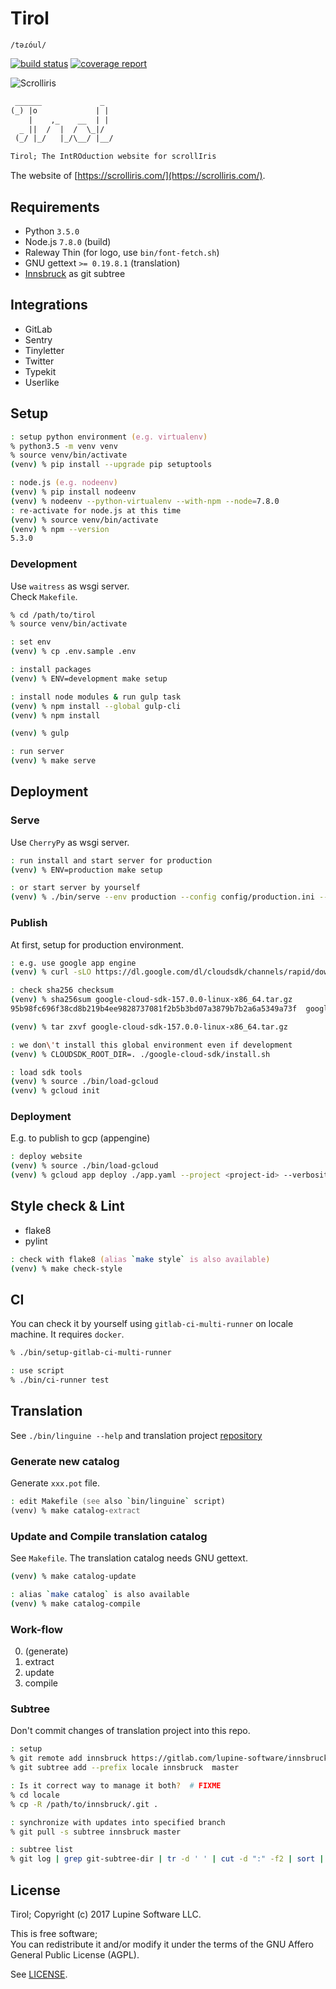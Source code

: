 # Tirol

`/təɾóul/`

[![build status](https://gitlab.com/lupine-software/tirol/badges/master/build.svg)](
https://gitlab.com/lupine-software/tirol/commits/master) [![coverage report](
https://gitlab.com/lupine-software/tirol/badges/master/coverage.svg)](
https://gitlab.com/lupine-software/tirol/commits/master)

![Scrolliris](https://gitlab.com/lupine-software/tirol/raw/master/static/img/scrolliris-logo-300x300.png)

```txt
 ______             _
(_) |o             | |
    |    ,_    __  | |
  _ ||  /  |  /  \_|/
 (_/ |_/   |_/\__/ |__/

Tirol; The IntROduction website for scrollIris
```

The website of [https://scrolliris.com/](https://scrolliris.com/).


## Requirements

* Python `3.5.0`
* Node.js `7.8.0` (build)
* Raleway Thin (for logo, use `bin/font-fetch.sh`)
* GNU gettext `>= 0.19.8.1` (translation)
* [Innsbruck](https://gitlab.com/lupine-software/innsbruck) as git subtree


## Integrations

* GitLab
* Sentry
* Tinyletter
* Twitter
* Typekit
* Userlike


## Setup

```zsh
: setup python environment (e.g. virtualenv)
% python3.5 -m venv venv
% source venv/bin/activate
(venv) % pip install --upgrade pip setuptools

: node.js (e.g. nodeenv)
(venv) % pip install nodeenv
(venv) % nodeenv --python-virtualenv --with-npm --node=7.8.0
: re-activate for node.js at this time
(venv) % source venv/bin/activate
(venv) % npm --version
5.3.0
```

### Development

Use `waitress` as wsgi server.  
Check `Makefile`.

```zsh
% cd /path/to/tirol
% source venv/bin/activate

: set env
(venv) % cp .env.sample .env

: install packages
(venv) % ENV=development make setup

: install node modules & run gulp task
(venv) % npm install --global gulp-cli
(venv) % npm install

(venv) % gulp

: run server
(venv) % make serve
```


## Deployment

### Serve

Use `CherryPy` as wsgi server.

```zsh
: run install and start server for production
(venv) % ENV=production make setup

: or start server by yourself
(venv) % ./bin/serve --env production --config config/production.ini --install
```

### Publish

At first, setup for production environment.

```zsh
: e.g. use google app engine
(venv) % curl -sLO https://dl.google.com/dl/cloudsdk/channels/rapid/downloads/google-cloud-sdk-157.0.0-linux-x86_64.tar.gz

: check sha256 checksum
(venv) % sha256sum google-cloud-sdk-157.0.0-linux-x86_64.tar.gz
95b98fc696f38cd8b219b4ee9828737081f2b5b3bd07a3879b7b2a6a5349a73f  google-cloud-sdk-157.0.0-linux-x86_64.tar.gz

(venv) % tar zxvf google-cloud-sdk-157.0.0-linux-x86_64.tar.gz

: we don\'t install this global environment even if development
(venv) % CLOUDSDK_ROOT_DIR=. ./google-cloud-sdk/install.sh

: load sdk tools
(venv) % source ./bin/load-gcloud
(venv) % gcloud init
```

### Deployment

E.g. to publish to gcp (appengine)

```zsh
: deploy website
(venv) % source ./bin/load-gcloud
(venv) % gcloud app deploy ./app.yaml --project <project-id> --verbosity=info
```


## Style check & Lint

* flake8
* pylint

```zsh
: check with flake8 (alias `make style` is also available)
(venv) % make check-style
```


## CI

You can check it by yourself using `gitlab-ci-multi-runner` on locale machine.
It requires `docker`.

```zsh
% ./bin/setup-gitlab-ci-multi-runner

: use script
% ./bin/ci-runner test
```


## Translation

See `./bin/linguine --help` and translation project [repository](
https://gitlab.com/lupine-software/innsbruck)

### Generate new catalog

Generate `xxx.pot` file.

```zsh
: edit Makefile (see also `bin/linguine` script)
(venv) % make catalog-extract
```

### Update and Compile translation catalog

See `Makefile`.
The translation catalog needs GNU gettext.

```zsh
(venv) % make catalog-update

: alias `make catalog` is also available
(venv) % make catalog-compile
```

### Work-flow

0. (generate)
1. extract
2. update
3. compile


### Subtree

Don't commit changes of translation project into this repo.

```zsh
: setup
% git remote add innsbruck https://gitlab.com/lupine-software/innsbruck.git
% git subtree add --prefix locale innsbruck  master

: Is it correct way to manage it both?  # FIXME
% cd locale
% cp -R /path/to/innsbruck/.git .

: synchronize with updates into specified branch
% git pull -s subtree innsbruck master

: subtree list
% git log | grep git-subtree-dir | tr -d ' ' | cut -d ":" -f2 | sort | uniq
```


## License

Tirol; Copyright (c) 2017 Lupine Software LLC.


This is free software;  
You can redistribute it and/or modify it under the terms of the
GNU Affero General Public License (AGPL).

See [LICENSE](LICENSE).
